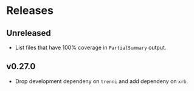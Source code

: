 # Releases

## Unreleased

  - List files that have 100% coverage in `PartialSummary` output.

## v0.27.0

  - Drop development dependeny on `trenni` and add dependeny on `xrb`.
